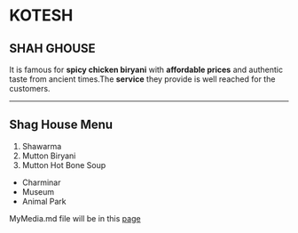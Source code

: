 # KOTESH 
## SHAH GHOUSE
It is famous for **spicy chicken biryani** with **affordable prices** and authentic taste from ancient times.The **service** they provide is well reached for the customers.


***

## Shag House Menu

1. Shawarma
5. Mutton Biryani
7.  Mutton Hot Bone Soup


* Charminar
* Museum
* Animal Park

 MyMedia.md file will be in this [page](MyMedia.md)
 

